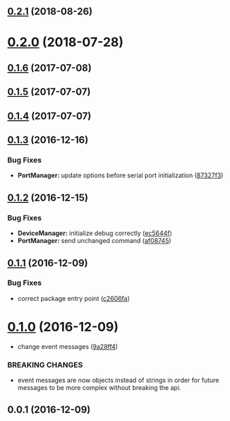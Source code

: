 <a name="0.2.1"></a>
## [0.2.1](https://github.com/cheminfo/serial-requests/compare/v0.2.0...v0.2.1) (2018-08-26)



<a name="0.2.0"></a>
# [0.2.0](https://github.com/cheminfo/serial-requests/compare/v0.1.6...v0.2.0) (2018-07-28)



<a name="0.1.6"></a>
## [0.1.6](https://github.com/cheminfo/serial-requests/compare/v0.1.5...v0.1.6) (2017-07-08)



<a name="0.1.5"></a>
## [0.1.5](https://github.com/cheminfo/serial-requests/compare/v0.1.4...v0.1.5) (2017-07-07)



<a name="0.1.4"></a>
## [0.1.4](https://github.com/cheminfo/serial-requests/compare/v0.1.3...v0.1.4) (2017-07-07)



<a name="0.1.3"></a>
## [0.1.3](https://github.com/cheminfo/serial-requests/compare/v0.1.2...v0.1.3) (2016-12-16)


### Bug Fixes

* **PortManager:** update options before serial port initialization ([87327f3](https://github.com/cheminfo/serial-requests/commit/87327f3))



<a name="0.1.2"></a>
## [0.1.2](https://github.com/cheminfo/serial-requests/compare/v0.1.1...v0.1.2) (2016-12-15)


### Bug Fixes

* **DeviceManager:** initialize debug correctly ([ec5644f](https://github.com/cheminfo/serial-requests/commit/ec5644f))
* **PortManager:** send unchanged command ([af08745](https://github.com/cheminfo/serial-requests/commit/af08745))



<a name="0.1.1"></a>
## [0.1.1](https://github.com/cheminfo/serial-requests/compare/v0.1.0...v0.1.1) (2016-12-09)


### Bug Fixes

* correct package entry point ([c2606fa](https://github.com/cheminfo/serial-requests/commit/c2606fa))



<a name="0.1.0"></a>
# [0.1.0](https://github.com/cheminfo/serial-requests/compare/v0.0.1...v0.1.0) (2016-12-09)


* change event messages ([9a28ff4](https://github.com/cheminfo/serial-requests/commit/9a28ff4))


### BREAKING CHANGES

* event messages are now objects instead of strings in order for future messages to be more complex without breaking the api.



<a name="0.0.1"></a>
## 0.0.1 (2016-12-09)



